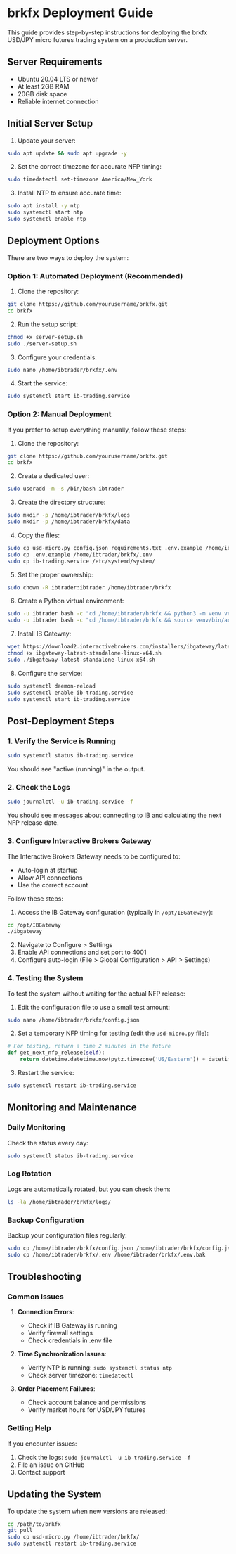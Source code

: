 # brkfx Deployment Guide

This guide provides step-by-step instructions for deploying the brkfx USD/JPY micro futures trading system on a production server.

## Server Requirements

- Ubuntu 20.04 LTS or newer
- At least 2GB RAM
- 20GB disk space
- Reliable internet connection

## Initial Server Setup

1. Update your server:

```bash
sudo apt update && sudo apt upgrade -y
```

2. Set the correct timezone for accurate NFP timing:

```bash
sudo timedatectl set-timezone America/New_York
```

3. Install NTP to ensure accurate time:

```bash
sudo apt install -y ntp
sudo systemctl start ntp
sudo systemctl enable ntp
```

## Deployment Options

There are two ways to deploy the system:

### Option 1: Automated Deployment (Recommended)

1. Clone the repository:

```bash
git clone https://github.com/yourusername/brkfx.git
cd brkfx
```

2. Run the setup script:

```bash
chmod +x server-setup.sh
sudo ./server-setup.sh
```

3. Configure your credentials:

```bash
sudo nano /home/ibtrader/brkfx/.env
```

4. Start the service:

```bash
sudo systemctl start ib-trading.service
```

### Option 2: Manual Deployment

If you prefer to setup everything manually, follow these steps:

1. Clone the repository:

```bash
git clone https://github.com/yourusername/brkfx.git
cd brkfx
```

2. Create a dedicated user:

```bash
sudo useradd -m -s /bin/bash ibtrader
```

3. Create the directory structure:

```bash
sudo mkdir -p /home/ibtrader/brkfx/logs
sudo mkdir -p /home/ibtrader/brkfx/data
```

4. Copy the files:

```bash
sudo cp usd-micro.py config.json requirements.txt .env.example /home/ibtrader/brkfx/
sudo cp .env.example /home/ibtrader/brkfx/.env
sudo cp ib-trading.service /etc/systemd/system/
```

5. Set the proper ownership:

```bash
sudo chown -R ibtrader:ibtrader /home/ibtrader/brkfx
```

6. Create a Python virtual environment:

```bash
sudo -u ibtrader bash -c "cd /home/ibtrader/brkfx && python3 -m venv venv"
sudo -u ibtrader bash -c "cd /home/ibtrader/brkfx && source venv/bin/activate && pip install -r requirements.txt"
```

7. Install IB Gateway:

```bash
wget https://download2.interactivebrokers.com/installers/ibgateway/latest-standalone/ibgateway-latest-standalone-linux-x64.sh
chmod +x ibgateway-latest-standalone-linux-x64.sh
sudo ./ibgateway-latest-standalone-linux-x64.sh
```

8. Configure the service:

```bash
sudo systemctl daemon-reload
sudo systemctl enable ib-trading.service
sudo systemctl start ib-trading.service
```

## Post-Deployment Steps

### 1. Verify the Service is Running

```bash
sudo systemctl status ib-trading.service
```

You should see "active (running)" in the output.

### 2. Check the Logs

```bash
sudo journalctl -u ib-trading.service -f
```

You should see messages about connecting to IB and calculating the next NFP release date.

### 3. Configure Interactive Brokers Gateway

The Interactive Brokers Gateway needs to be configured to:

- Auto-login at startup
- Allow API connections
- Use the correct account

Follow these steps:

1. Access the IB Gateway configuration (typically in `/opt/IBGateway/`):

```bash
cd /opt/IBGateway
./ibgateway
```

2. Navigate to Configure > Settings
3. Enable API connections and set port to 4001
4. Configure auto-login (File > Global Configuration > API > Settings)

### 4. Testing the System

To test the system without waiting for the actual NFP release:

1. Edit the configuration file to use a small test amount:

```bash
sudo nano /home/ibtrader/brkfx/config.json
```

2. Set a temporary NFP timing for testing (edit the `usd-micro.py` file):

```python
# For testing, return a time 2 minutes in the future
def get_next_nfp_release(self):
    return datetime.datetime.now(pytz.timezone('US/Eastern')) + datetime.timedelta(minutes=3)
```

3. Restart the service:

```bash
sudo systemctl restart ib-trading.service
```

## Monitoring and Maintenance

### Daily Monitoring

Check the status every day:

```bash
sudo systemctl status ib-trading.service
```

### Log Rotation

Logs are automatically rotated, but you can check them:

```bash
ls -la /home/ibtrader/brkfx/logs/
```

### Backup Configuration

Backup your configuration files regularly:

```bash
sudo cp /home/ibtrader/brkfx/config.json /home/ibtrader/brkfx/config.json.bak
sudo cp /home/ibtrader/brkfx/.env /home/ibtrader/brkfx/.env.bak
```

## Troubleshooting

### Common Issues

1. **Connection Errors**:
   - Check if IB Gateway is running
   - Verify firewall settings
   - Check credentials in .env file

2. **Time Synchronization Issues**:
   - Verify NTP is running: `sudo systemctl status ntp`
   - Check server timezone: `timedatectl`

3. **Order Placement Failures**:
   - Check account balance and permissions
   - Verify market hours for USD/JPY futures

### Getting Help

If you encounter issues:

1. Check the logs: `sudo journalctl -u ib-trading.service -f`
2. File an issue on GitHub
3. Contact support

## Updating the System

To update the system when new versions are released:

```bash
cd /path/to/brkfx
git pull
sudo cp usd-micro.py /home/ibtrader/brkfx/
sudo systemctl restart ib-trading.service
```
